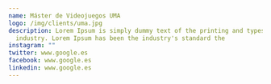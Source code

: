 ```yaml
---
name: Máster de Videojuegos UMA
logo: /img/clients/uma.jpg
description: Lorem Ipsum is simply dummy text of the printing and typesetting
  industry. Lorem Ipsum has been the industry's standard the
instagram: ""
twitter: www.google.es
facebook: www.google.es
linkedin: www.google.es
---
```

